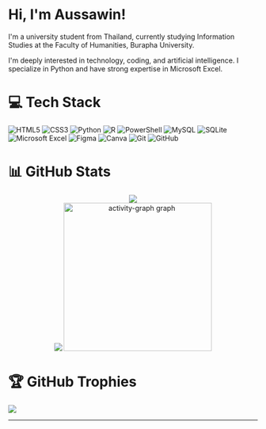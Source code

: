 # Hi, I'm Aussawin!

I'm a university student from Thailand, currently studying Information Studies at the Faculty of Humanities, Burapha University.

I'm deeply interested in technology, coding, and artificial intelligence. I specialize in Python and have strong expertise in Microsoft Excel.

# 💻 Tech Stack
![HTML5](https://img.shields.io/badge/html5-%23E34F26.svg?style=flat&logo=html5&logoColor=white)
![CSS3](https://img.shields.io/badge/css3-%231572B6.svg?style=flat&logo=css3&logoColor=white)
![Python](https://img.shields.io/badge/python-3670A0?style=flat&logo=python&logoColor=ffdd54) 
![R](https://img.shields.io/badge/r-%23276DC3.svg?style=flat&logo=r&logoColor=white) 
![PowerShell](https://img.shields.io/badge/PowerShell-%235391FE.svg?style=flat&logo=powershell&logoColor=white) 
![MySQL](https://img.shields.io/badge/mysql-4479A1.svg?style=flat&logo=mysql&logoColor=white) 
![SQLite](https://img.shields.io/badge/sqlite-%2307405e.svg?style=flat&logo=sqlite&logoColor=white) 
![Microsoft Excel](https://img.shields.io/badge/Microsoft_Excel-217346?style=flat&logo=microsoft-excel&logoColor=white)
![Figma](https://img.shields.io/badge/figma-%23F24E1E.svg?style=flat&logo=figma&logoColor=white) 
![Canva](https://img.shields.io/badge/Canva-%2300C4CC.svg?style=flat&logo=Canva&logoColor=white) 
![Git](https://img.shields.io/badge/git-%23F05033.svg?style=flat&logo=git&logoColor=white) 
![GitHub](https://img.shields.io/badge/github-%23121011.svg?style=flat&logo=github&logoColor=white)


# 📊 GitHub Stats
<div align="center">
  <img src="https://github-readme-streak-stats.herokuapp.com/?user=A5hisa&theme=default&hide_border=false"></br>
  <img src="https://github-readme-stats.vercel.app/api/top-langs/?username=A5hisa&hide_progress=false">
  <img src="https://github-readme-activity-graph.vercel.app/graph?username=A5hisa&radius=16&theme=minimal&area=false&order=5&custom_title=My%20Contribution%20Graph&hide_border=false&hide_title=false" height="299" alt="activity-graph graph"  />
</div>

# 🏆 GitHub Trophies
![](https://github-profile-trophy.vercel.app/?username=A5hisa&title=Commits,Experience,Repositories,PullRequest&margin-w=15&no-bg=true&theme=dark_lover)

---
<!-- Proudly created with GPRM ( https://gprm.itsvg.in ) -->
